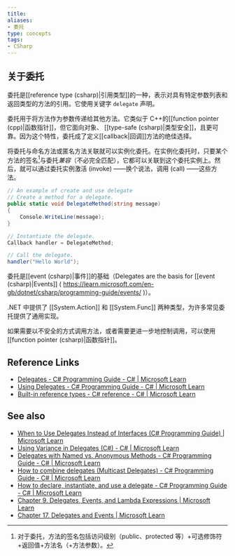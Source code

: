 ```yaml
---
title: 
aliases: 
- 委托
type: concepts
tags: 
- CSharp
---
```


## 关于委托

委托是[[reference type (csharp)|引用类型]]的一种，表示对具有特定参数列表和返回类型的方法的引用。它使用关键字 `delegate` 声明。

委托用于将方法作为参数传递给其他方法。它类似于 C++的[[function pointer (cpp)|函数指针]]，但它面向对象、 [[type-safe (csharp)|类型安全]]，且更可靠。因为这个特性，委托成了定义[[callback|回调]]方法的绝佳选择。

将委托与命名方法或匿名方法关联就可以实例化委托。在实例化委托时，只要某个方法的签名[^1]与委托*兼容*（不必完全匹配），它都可以关联到这个委托实例上。然后，就可以通过委托实例激活 (invoke) ——换个说法，调用 (call) ——这些方法。

```csharp
// An example of create and use delegate
// Create a method for a delegate.
public static void DelegateMethod(string message)
{
    Console.WriteLine(message);
}

// Instantiate the delegate.
Callback handler = DelegateMethod;

// Call the delegate.
handler("Hello World");
```

委托是[[event (csharp)|事件]]的基础（Delegates are the basis for [[event (csharp)|Events]] ( https://learn.microsoft.com/en-gb/dotnet/csharp/programming-guide/events/ )）。

.NET 中提供了 [[System.Action]] 和 [[System.Func]] 两种类型，为许多常见委托提供了通用实现。

如果需要以不安全的方式调用方法，或者需要更进一步地控制调用，可以使用[[function pointer (csharp)|函数指针]]。

## Reference Links

- [Delegates - C# Programming Guide - C# | Microsoft Learn](https://learn.microsoft.com/en-gb/dotnet/csharp/programming-guide/delegates/?source=recommendations)
- [Using Delegates - C# Programming Guide - C# | Microsoft Learn](https://learn.microsoft.com/en-gb/dotnet/csharp/programming-guide/delegates/using-delegates?source=recommendations)
- [Built-in reference types - C# reference - C# | Microsoft Learn](https://learn.microsoft.com/en-gb/dotnet/csharp/language-reference/builtin-types/reference-types#the-delegate-type)

## See also

- [When to Use Delegates Instead of Interfaces (C# Programming Guide) | Microsoft Learn]( https://learn.microsoft.com/en-us/previous-versions/visualstudio/visual-studio-2010/ms173173 (v=vs. 100))
- [Using Variance in Delegates (C#) - C# | Microsoft Learn](https://learn.microsoft.com/en-gb/dotnet/csharp/programming-guide/concepts/covariance-contravariance/using-variance-in-delegates)
- [Delegates with Named vs. Anonymous Methods - C# Programming Guide - C# | Microsoft Learn](https://learn.microsoft.com/en-gb/dotnet/csharp/programming-guide/delegates/delegates-with-named-vs-anonymous-methods)
- [How to combine delegates (Multicast Delegates) - C# Programming Guide - C# | Microsoft Learn](https://learn.microsoft.com/en-us/dotnet/csharp/programming-guide/delegates/how-to-combine-delegates-multicast-delegates)
- [How to declare, instantiate, and use a delegate - C# Programming Guide - C# | Microsoft Learn](https://learn.microsoft.com/en-gb/dotnet/csharp/programming-guide/delegates/how-to-declare-instantiate-and-use-a-delegate)
- [Chapter 9. Delegates, Events, and Lambda Expressions | Microsoft Learn]( https://learn.microsoft.com/zh-cn/previous-versions/visualstudio/visual-studio-2008/ff518994 (v=orm. 10))
- [Chapter 17. Delegates and Events | Microsoft Learn]( https://learn.microsoft.com/zh-cn/previous-versions/visualstudio/visual-studio-2008/ff652490 (v=orm. 10))


[^1]: 对于委托，方法的签名包括访问级别（public、protected 等）+可选修饰符+返回值+方法名（+方法参数）。